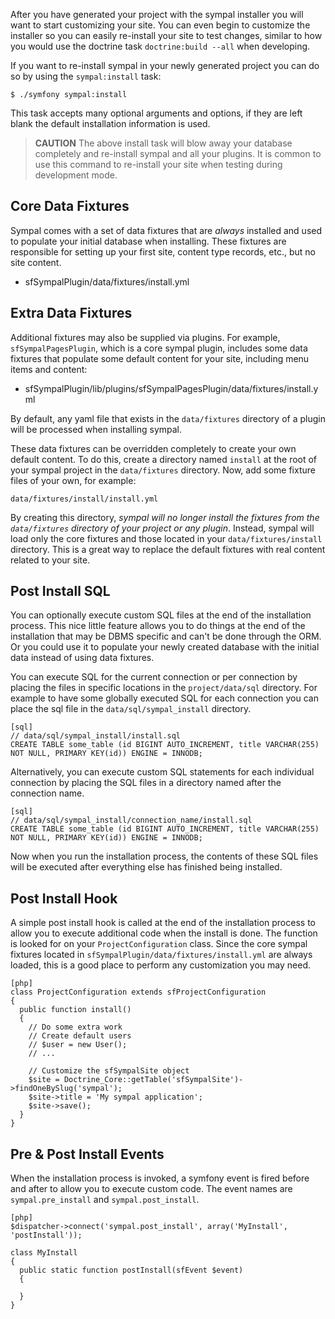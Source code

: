 After you have generated your project with the sympal installer you will
want to start customizing your site. You can even begin to customize the
installer so you can easily re-install your site to test changes, similar
to how you would use the doctrine task `doctrine:build --all` when developing.

If you want to re-install sympal in your newly generated project you can
do so by using the `sympal:install` task:

    $ ./symfony sympal:install

This task accepts many optional arguments and options, if they are left
blank the default installation information is used.

> **CAUTION**
> The above install task will blow away your database completely and
> re-install sympal and all your plugins. It is common to use this command
> to re-install your site when testing during development mode.


## Core Data Fixtures

Sympal comes with a set of data fixtures that are _always_ installed and
used to populate your initial database when installing. These fixtures are
responsible for setting up your first site, content type records, etc.,
but no site content. 

* sfSympalPlugin/data/fixtures/install.yml

## Extra Data Fixtures

Additional fixtures may also be supplied via plugins. For example,
`sfSympalPagesPlugin`, which is a core sympal plugin, includes some data
fixtures that populate some default content for your site, including menu
items and content:

* sfSympalPlugin/lib/plugins/sfSympalPagesPlugin/data/fixtures/install.yml

By default, any yaml file that exists in the `data/fixtures` directory
of a plugin will be processed when installing sympal.

These data fixtures can be overridden completely to create your own default
content. To do this, create a directory named `install`  at the root of your
sympal project in the `data/fixtures` directory. Now, add some fixture files
of your own, for example:

    data/fixtures/install/install.yml

By creating this directory, _sympal will no longer install the fixtures from
the `data/fixtures` directory of your project or any plugin_. Instead, sympal
will load only the core fixtures and those located in your `data/fixtures/install`
directory. This is a great way to replace the default fixtures with real
content related to your site.


## Post Install SQL

You can optionally execute custom SQL files at the end of the installation
process. This nice little feature allows you to do things at the end of the
installation that may be DBMS specific and can't be done through the ORM.
Or you could use it to populate your newly created database with the initial
data instead of using data fixtures.

You can execute SQL for the current connection or per connection by placing the 
files in specific locations in the `project/data/sql` directory. For example 
to have some globally executed SQL for each connection you can place the
sql file in the `data/sql/sympal_install` directory.

    [sql]
    // data/sql/sympal_install/install.sql
    CREATE TABLE some_table (id BIGINT AUTO_INCREMENT, title VARCHAR(255) NOT NULL, PRIMARY KEY(id)) ENGINE = INNODB;

Alternatively, you can execute custom SQL statements for each individual
connection by placing the SQL files in a directory named after the
connection name.

    [sql]
    // data/sql/sympal_install/connection_name/install.sql
    CREATE TABLE some_table (id BIGINT AUTO_INCREMENT, title VARCHAR(255) NOT NULL, PRIMARY KEY(id)) ENGINE = INNODB;

Now when you run the installation process, the contents of these SQL files
will be executed after everything else has finished being installed.

## Post Install Hook

A simple post install hook is called at the end of the installation process
to allow you to execute additional code when the install is done. The function
is looked  for on your `ProjectConfiguration` class. Since the core sympal
fixtures located in `sfSympalPlugin/data/fixtures/install.yml` are always
loaded, this is a good place to perform any customization you may need.

    [php]
    class ProjectConfiguration extends sfProjectConfiguration
    {
      public function install()
      {
        // Do some extra work
        // Create default users
        // $user = new User();
        // ...

        // Customize the sfSympalSite object
        $site = Doctrine_Core::getTable('sfSympalSite')->findOneBySlug('sympal');
        $site->title = 'My sympal application';
        $site->save();
      }
    }

## Pre & Post Install Events

When the installation process is invoked, a symfony event is fired before
and after to allow you to execute custom code. The event names are
`sympal.pre_install` and `sympal.post_install`.

    [php]
    $dispatcher->connect('sympal.post_install', array('MyInstall', 'postInstall'));
    
    class MyInstall
    {
      public static function postInstall(sfEvent $event)
      {
        
      }
    }